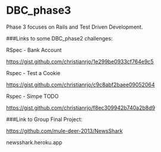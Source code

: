 DBC_phase3
==========

Phase 3 focuses on Rails and Test Driven Development. 

###Links to some DBC_phase2 challenges:

RSpec - Bank Account

https://gist.github.com/christianrjo/1e299be0933cf764e9c5

Rspec - Test a Cookie

https://gist.github.com/christianrjo/c9c8abf2baee09052064

Rspec - Simpe TODO

https://gist.github.com/christianrjo/f8ec309942b740a2b8d9


###Link to Group Final Project:

https://github.com/mule-deer-2013/NewsShark

newsshark.heroku.app
